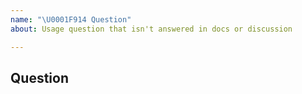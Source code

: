 ```yaml
---
name: "\U0001F914 Question"
about: Usage question that isn't answered in docs or discussion

---
```


## Question

<!-- Before asking a question, please check:
- TiKV Issue List: https://github.com/pingcap/tikv/issues?utf8=%E2%9C%93&q=is%3Aissue
- TiKV Readme: https://github.com/pingcap/tikv
- TiKV Doc: https://github.com/pingcap/tikv/wiki/TiKV-Documentation
- TiKV Control Doc: https://pingcap.github.io/docs/tools/tikv-control/
- TiDB & TiKV Stack Doc: https://pingcap.github.io/docs/
- Google: https://www.google.com/
-->
